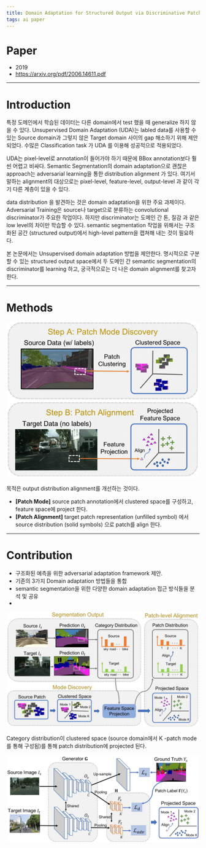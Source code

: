 ```yaml
---
title: Domain Adaptation for Structured Output via Discriminative Patch Representations
tags: ai paper
---
```


<!--more-->

# Paper

- 2019
- https://arxiv.org/pdf/2006.14611.pdf

---

# Introduction

특정 도메인에서 학습된 데이터는 다른 domain에서 test 했을 때 generalize 하지 않을 수 있다. Unsupervised Domain Adaptation (UDA)는 labled data를 사용할 수 있는 Source domain과 그렇지 않은 Target domain 사이의 gap 해소하기 위해 제안되었다. 수많은 Classification task 가 UDA 를 이용해 성공적으로 적용되었다. 

UDA는 pixel-level로 annotation이 들어가야 하기 때문에 BBox annotation보다 훨씬 어렵고 비싸다. Semantic Segmentation의 domain adaptation으로 괜찮은 approach는 adversarial learning을 통한 distribution alignment 가 있다. 여기서 말하는 alignment의 대상으로는 pixel-level, feature-level, output-level 과 같이 각기 다른 계층이 있을 수 있다.

data distribution 을 발견하는 것은 domain adaptation을 위한 주요 과제이다. Adversarial Training은 source나 target으로 분류하는 convolutional discriminator가 주요한 작업이다. 하지만 discriminator는 도메인 간 톤, 질감 과 같은 low level의 차이만 학습할 수 있다. semantic segmentation 작업을 위해서는 구조화된 공간 (structured output)에서 high-level pattern을 캡쳐해 내는 것이 필요하다. 

본 논문에서는 Unsupervised domain adaptation 방법을 제안한다.  명시적으로 구분할 수 있는 structured output space에서 두 도메인 간 semantic segmentation의 discriminator를 learning 하고, 궁극적으로는 더 나은 domain alignment를 찾고자 한다.

---

# Methods

![](/assets/images/20-10-03-domain-adaptation-structured-output-2021-09-04-18-45-52.png)

목적은 output distribution alignment를 개선하는 것이다.

- **[Patch Mode]** source patch annotation에서 clustered space를 구성하고, feature space에 project 한다.
- **[Patch Alignment]** target patch representation (unfilled symbol) 에서 source distribution (solid symbols) 으로 patch를 align 한다.

---

# Contribution

- 구조화된 예측을 위한 adversarial adaptation framework 제안. 
- 기존의 3가지 Domain adaptation 방법들을 통합
- semantic segmentation을 위한 다양한 domain adaptation 접근 방식들을 분석 및 공유
- 
![](/assets/images/20-10-03-domain-adaptation-structured-output-2021-09-04-18-46-27.png)

Category distribution이 clustered space (source domain에서 K -patch mode를 통해 구성됨)를 통해  patch distribution에 projected 된다.

![](/assets/images/20-10-03-domain-adaptation-structured-output-2021-09-04-18-46-32.png)
